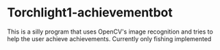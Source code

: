 # Torchlight1-achievementbot
 This is a silly program that uses OpenCV's image recognition and tries to help the user achieve achievements. Currently only fishing implemented
